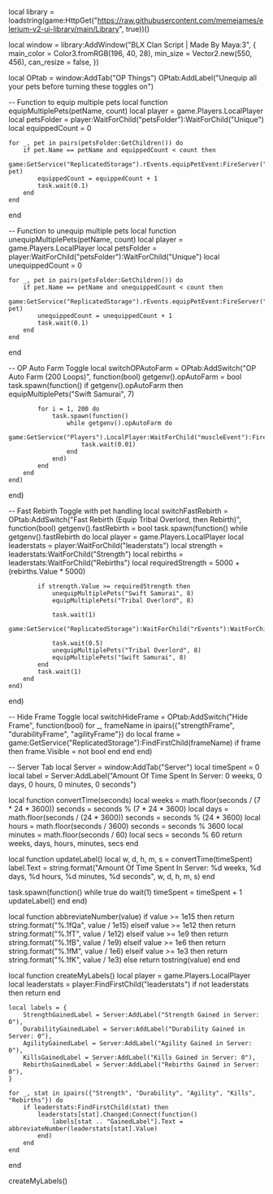 local library = loadstring(game:HttpGet("https://raw.githubusercontent.com/memejames/elerium-v2-ui-library/main/Library", true))()

local window = library:AddWindow("BLX Clan Script | Made By Maya:3", {
    main_color = Color3.fromRGB(196, 40, 28),
    min_size = Vector2.new(550, 456),
    can_resize = false,
})

local OPtab = window:AddTab("OP Things")
OPtab:AddLabel("Unequip all your pets before turning these toggles on")

-- Function to equip multiple pets
local function equipMultiplePets(petName, count)
    local player = game.Players.LocalPlayer
    local petsFolder = player:WaitForChild("petsFolder"):WaitForChild("Unique")
    local equippedCount = 0

    for _, pet in pairs(petsFolder:GetChildren()) do  
        if pet.Name == petName and equippedCount < count then  
            game:GetService("ReplicatedStorage").rEvents.equipPetEvent:FireServer("equipPet", pet)  
            equippedCount = equippedCount + 1  
            task.wait(0.1)  
        end  
    end
end

-- Function to unequip multiple pets
local function unequipMultiplePets(petName, count)
    local player = game.Players.LocalPlayer
    local petsFolder = player:WaitForChild("petsFolder"):WaitForChild("Unique")
    local unequippedCount = 0

    for _, pet in pairs(petsFolder:GetChildren()) do  
        if pet.Name == petName and unequippedCount < count then  
            game:GetService("ReplicatedStorage").rEvents.equipPetEvent:FireServer("unequipPet", pet)  
            unequippedCount = unequippedCount + 1  
            task.wait(0.1)  
        end  
    end
end

-- OP Auto Farm Toggle
local switchOPAutoFarm = OPtab:AddSwitch("OP Auto Farm (200 Loops)", function(bool)
    getgenv().opAutoFarm = bool
    task.spawn(function()
        if getgenv().opAutoFarm then
            equipMultiplePets("Swift Samurai", 7)

            for i = 1, 200 do  
                task.spawn(function()  
                    while getgenv().opAutoFarm do  
                        game:GetService("Players").LocalPlayer:WaitForChild("muscleEvent"):FireServer("rep")  
                        task.wait(0.01)  
                    end  
                end)  
            end  
        end  
    end)
end)

-- Fast Rebirth Toggle with pet handling
local switchFastRebirth = OPtab:AddSwitch("Fast Rebirth (Equip Tribal Overlord, then Rebirth)", function(bool)
    getgenv().fastRebirth = bool
    task.spawn(function()
        while getgenv().fastRebirth do
            local player = game.Players.LocalPlayer
            local leaderstats = player:WaitForChild("leaderstats")
            local strength = leaderstats:WaitForChild("Strength")
            local rebirths = leaderstats:WaitForChild("Rebirths")
            local requiredStrength = 5000 + (rebirths.Value * 5000)

            if strength.Value >= requiredStrength then  
                unequipMultiplePets("Swift Samurai", 8)  
                equipMultiplePets("Tribal Overlord", 8)  

                task.wait(1)  
                game:GetService("ReplicatedStorage"):WaitForChild("rEvents"):WaitForChild("rebirthRemote"):InvokeServer("rebirthRequest")  

                task.wait(0.5)  
                unequipMultiplePets("Tribal Overlord", 8)  
                equipMultiplePets("Swift Samurai", 8)  
            end  
            task.wait(1)  
        end  
    end)
end)

-- Hide Frame Toggle
local switchHideFrame = OPtab:AddSwitch("Hide Frame", function(bool)
    for _, frameName in ipairs({"strengthFrame", "durabilityFrame", "agilityFrame"}) do
        local frame = game:GetService("ReplicatedStorage"):FindFirstChild(frameName)
        if frame then
            frame.Visible = not bool
        end
    end
end)

-- Server Tab
local Server = window:AddTab("Server")
local timeSpent = 0
local label = Server:AddLabel("Amount Of Time Spent In Server: 0 weeks, 0 days, 0 hours, 0 minutes, 0 seconds")

local function convertTime(seconds)
    local weeks = math.floor(seconds / (7 * 24 * 3600))
    seconds = seconds % (7 * 24 * 3600)
    local days = math.floor(seconds / (24 * 3600))
    seconds = seconds % (24 * 3600)
    local hours = math.floor(seconds / 3600)
    seconds = seconds % 3600
    local minutes = math.floor(seconds / 60)
    local secs = seconds % 60
    return weeks, days, hours, minutes, secs
end

local function updateLabel()
    local w, d, h, m, s = convertTime(timeSpent)
    label.Text = string.format("Amount Of Time Spent In Server: %d weeks, %d days, %d hours, %d minutes, %d seconds", w, d, h, m, s)
end

task.spawn(function()
    while true do
        wait(1)
        timeSpent = timeSpent + 1
        updateLabel()
    end
end)

local function abbreviateNumber(value)
    if value >= 1e15 then return string.format("%.1fQa", value / 1e15)
    elseif value >= 1e12 then return string.format("%.1fT", value / 1e12)
    elseif value >= 1e9 then return string.format("%.1fB", value / 1e9)
    elseif value >= 1e6 then return string.format("%.1fM", value / 1e6)
    elseif value >= 1e3 then return string.format("%.1fK", value / 1e3)
    else return tostring(value) end
end

local function createMyLabels()
    local player = game.Players.LocalPlayer
    local leaderstats = player:FindFirstChild("leaderstats")
    if not leaderstats then return end

    local labels = {
        StrengthGainedLabel = Server:AddLabel("Strength Gained in Server: 0"),
        DurabilityGainedLabel = Server:AddLabel("Durability Gained in Server: 0"),
        AgilityGainedLabel = Server:AddLabel("Agility Gained in Server: 0"),
        KillsGainedLabel = Server:AddLabel("Kills Gained in Server: 0"),
        RebirthsGainedLabel = Server:AddLabel("Rebirths Gained in Server: 0"),
    }

    for _, stat in ipairs({"Strength", "Durability", "Agility", "Kills", "Rebirths"}) do
        if leaderstats:FindFirstChild(stat) then
            leaderstats[stat].Changed:Connect(function()
                labels[stat .. "GainedLabel"].Text = abbreviateNumber(leaderstats[stat].Value)
            end)
        end
    end
end

createMyLabels()
